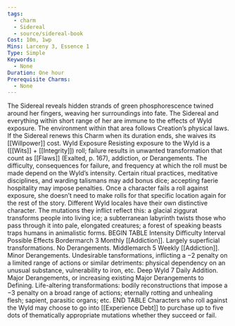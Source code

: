```yaml
---
tags:
  - charm
  - Sidereal
  - source/sidereal-book
Cost: 10m, 1wp
Mins: Larceny 3, Essence 1
Type: Simple
Keywords:
  - None
Duration: One hour
Prerequisite Charms:
  - None
---
```

The Sidereal reveals hidden strands of green phosphorescence twined around her fingers, weaving her surroundings into fate. The Sidereal and everything within short range of her are immune to the effects of Wyld exposure. The environment within that area follows Creation’s physical laws. If the Sidereal renews this Charm when its duration ends, she waives its [[Willpower]] cost. Wyld Exposure Resisting exposure to the Wyld is a ([[Wits]] + [[Integrity]]) roll; failure results in unwanted transformation that count as [[Flaws]] (Exalted, p. 167), addiction, or Derangements. The difficulty, consequences for failure, and frequency at which the roll must be made depend on the Wyld’s intensity. Certain ritual practices, meditative disciplines, and warding talismans may add bonus dice; accepting faerie hospitality may impose penalties. Once a character fails a roll against exposure, she doesn’t need to make rolls for that specific location again for the rest of the story. Different Wyld locales have their own distinctive character. The mutations they inflict reflect this: a glacial ziggurat transforms people into living ice; a subterranean labyrinth twists those who pass through it into pale, elongated creatures; a forest of speaking beasts traps humans in animalistic forms. BEGIN TABLE Intensity Difficulty Interval Possible Effects Bordermarch 3 Monthly [[Addiction]]. Largely superficial transformations. No Derangements. Middlemarch 5 Weekly [[Addiction]]. Minor Derangements. Undesirable tansformations, inflicting a −2 penalty on a limited range of actions or similar detriments: physical dependency on an unusual substance, vulnerability to iron, etc. Deep Wyld 7 Daily Addition. Major Derangements, or increasing existing Major Derangements to Defining. Life-altering transformations: bodily reconstructions that impose a −3 penalty on a broad range of actions; eternally rotting and unhealing flesh; sapient, parasitic organs; etc. END TABLE Characters who roll against the Wyld may choose to go into [[Experience Debt]] to purchase up to five dots of thematically appropriate mutations whether they succeed or fail.